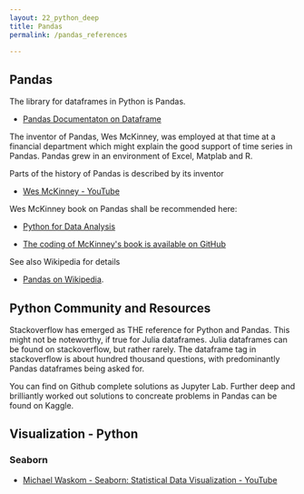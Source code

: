 ```yaml
---
layout: 22_python_deep
title: Pandas
permalink: /pandas_references

---
```



## Pandas

The library for dataframes in Python is Pandas.

- [Pandas Documentaton on Dataframe](https://pandas.pydata.org/pandas-docs/stable/reference/api/pandas.DataFrame.html)

The inventor of Pandas, Wes McKinney, was employed at that time at a financial department which might explain the good support of time series in Pandas. Pandas grew in an environment of Excel, Matplab and R.  

Parts of the history of Pandas is described by its inventor 

- [Wes McKinney - YouTube](https://www.youtube.com/watch?v=kHdkFyGCxiY)

Wes McKinney book on Pandas shall be recommended here:

- [Python for Data Analysis](https://www.amazon.com/-/de/dp/1449319793/ref=sr_1_3?__mk_de_DE=%C3%85M%C3%85%C5%BD%C3%95%C3%91&dchild=1&keywords=mckinney+data+analysis&qid=1621350519&sr=8-3)

-  [The coding of McKinney's book is available on GitHub](https://github.com/wesm/pydata-book)



See also Wikipedia for details 
- [Pandas on  Wikipedia](https://en.wikipedia.org/wiki/Pandas_(software)). 
  
## Python Community and Resources

Stackoverflow has emerged as THE reference for Python and Pandas. This might not be noteworthy, if true for Julia dataframes. Julia dataframes can be found on stackoverflow, but rather rarely. The dataframe tag in stackoverflow is about hundred thousand questions, with predominantly Pandas dataframes being asked for.

You can find on Github complete solutions as Jupyter Lab.
Further deep and brilliantly worked out solutions to concreate problems in Pandas can be found on Kaggle.


## Visualization - Python

### Seaborn 

- [Michael Waskom - Seaborn: Statistical Data Visualization - YouTube](https://www.youtube.com/watch?v=wCKHT4BQkqA)
